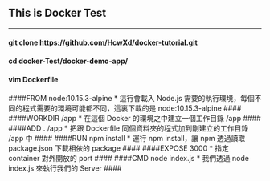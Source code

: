 ## This is Docker Test ##
-----------------------------------------------------
#### git clone https://github.com/HcwXd/docker-tutorial.git ####

#### cd docker-Test/docker-demo-app/ ####

#### vim Dockerfile ####
####FROM node:10.15.3-alpine    * 這行會載入 Node.js 需要的執行環境，每個不同的程式需要的環境可能都不同，這裏下載的是 node:10.15.3-alpine ####
####WORKDIR /app                * 在這個 Docker 的環境之中建立一個工作目錄 /app ####
####ADD . /app                  * 把跟 Dockerfile 同個資料夾的程式加到剛建立的工作目錄 /app 中 ####
####RUN npm install             * 運行 npm install，讓 npm 透過讀取 package.json 下載相依的 package ####
####EXPOSE 3000                 * 指定 container 對外開放的 port ####
####CMD node index.js           * 我們透過 node index.js 來執行我們的 Server ####
